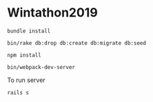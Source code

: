 # Wintathon2019

`bundle install`

`bin/rake db:drop db:create db:migrate db:seed`

`npm install`

`bin/webpack-dev-server`

To run server

`rails s`
